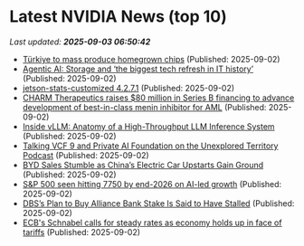 # Latest NVIDIA News (top 10)
_Last updated: **2025-09-03 06:50:42**_

- [Türkiye to mass produce homegrown chips](https://www.hurriyetdailynews.com/turkiye-to-mass-produce-homegrown-chips-213140) (Published: 2025-09-02)
- [Agentic AI: Storage and ‘the biggest tech refresh in IT history’](https://www.computerweekly.com/podcast/Agentic-AI-Storage-and-the-biggest-tech-refresh-in-IT-history) (Published: 2025-09-02)
- [jetson-stats-customized 4.2.7.1](https://pypi.org/project/jetson-stats-customized/4.2.7.1/) (Published: 2025-09-02)
- [CHARM Therapeutics raises $80 million in Series B financing to advance development of best-in-class menin inhibitor for AML](https://www.globenewswire.com/news-release/2025/09/02/3142325/0/en/CHARM-Therapeutics-raises-80-million-in-Series-B-financing-to-advance-development-of-best-in-class-menin-inhibitor-for-AML.html) (Published: 2025-09-02)
- [Inside vLLM: Anatomy of a High-Throughput LLM Inference System](https://www.aleksagordic.com/blog/vllm) (Published: 2025-09-02)
- [Talking VCF 9 and Private AI Foundation on the Unexplored Territory Podcast](https://frankdenneman.nl/2025/09/02/talking-vcf-9-and-private-ai-foundation-on-the-unexplored-territory-podcast/) (Published: 2025-09-02)
- [BYD Sales Stumble as China’s Electric Car Upstarts Gain Ground](https://biztoc.com/x/571a351b3bd1edfe) (Published: 2025-09-02)
- [S&P 500 seen hitting 7750 by end-2026 on AI-led growth](https://biztoc.com/x/e17293219d1b89d8) (Published: 2025-09-02)
- [DBS’s Plan to Buy Alliance Bank Stake Is Said to Have Stalled](https://biztoc.com/x/3da1136756c23936) (Published: 2025-09-02)
- [ECB's Schnabel calls for steady rates as economy holds up in face of tariffs](https://biztoc.com/x/1a955105c820f709) (Published: 2025-09-02)
